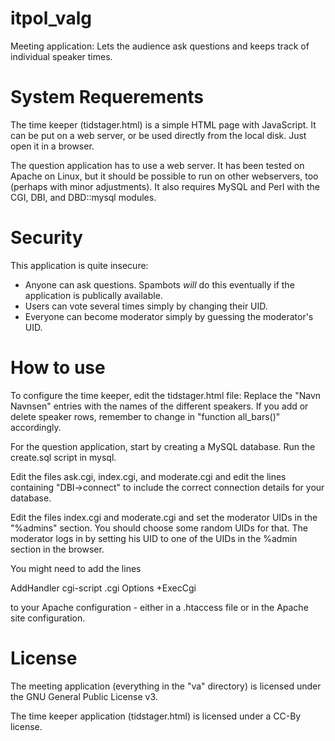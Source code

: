 itpol_valg
==========

Meeting application: Lets the audience ask questions and keeps track of individual speaker times.


System Requerements
===================
The time keeper (tidstager.html) is a simple HTML page with JavaScript. It can be put on a web server, or be used directly from the local disk. Just open it in a browser.

The question application has to use a web server. It has been tested on Apache on Linux, but it should be possible to run on other webservers, too (perhaps with minor adjustments).
It also requires MySQL and Perl with the CGI, DBI, and DBD::mysql modules.


Security
========
This application is quite insecure:

* Anyone can ask questions. Spambots _will_ do this eventually if the application is publically available.
* Users can vote several times simply by changing their UID.
* Everyone can become moderator simply by guessing the moderator's UID.


How to use
==========
To configure the time keeper, edit the tidstager.html file: Replace the "Navn Navnsen" entries with the names of the different speakers.
If you add or delete speaker rows, remember to change in "function all_bars()" accordingly.

For the question application, start by creating a MySQL database. Run the create.sql script in mysql.

Edit the files ask.cgi, index.cgi, and moderate.cgi and edit the lines containing "DBI->connect" to include the correct connection details for your database.

Edit the files index.cgi and moderate.cgi and set the moderator UIDs in the "%admins" section. You should choose some random UIDs for that.
The moderator logs in by setting his UID to one of the UIDs in the %admin section in the browser.

You might need to add the lines

   AddHandler cgi-script .cgi
   Options +ExecCgi

to your Apache configuration - either in a .htaccess file or in the Apache site configuration.

License
=======
The meeting application (everything in the "va" directory) is licensed under the GNU General Public License v3.

The time keeper application (tidstager.html) is licensed under a CC-By license.
